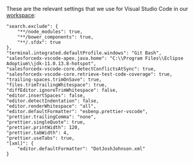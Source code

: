 These are the relevant settings that we use for Visual Studio Code in our [workspace](https://github.com/Nakama-Partnering-Services/project-scaffolding/blob/main/.vscode/settings.json):

    "search.exclude": {
    	"**/node_modules": true,
    	"**/bower_components": true,
    	"**/.sfdx": true
    },
    "terminal.integrated.defaultProfile.windows": "Git Bash",
    "salesforcedx-vscode-apex.java.home": "C:\\Program Files\\Eclipse Adoptium\\jdk-11.0.13.8-hotspot",
    "salesforcedx-vscode-core.detectConflictsAtSync": true,
    "salesforcedx-vscode-core.retrieve-test-code-coverage": true,
    "trailing-spaces.trimOnSave": true,
    "files.trimTrailingWhitespace": true,
    "diffEditor.ignoreTrimWhitespace": false,
    "editor.insertSpaces": false,
    "editor.detectIndentation": false,
    "editor.renderWhitespace": "all",
    "editor.defaultFormatter": "esbenp.prettier-vscode",
    "prettier.trailingComma": "none",
    "prettier.singleQuote": true,
    "prettier.printWidth": 120,
    "prettier.tabWidth": 4,
    "prettier.useTabs": true,
    "[xml]": {
    	"editor.defaultFormatter": "DotJoshJohnson.xml"
    }
